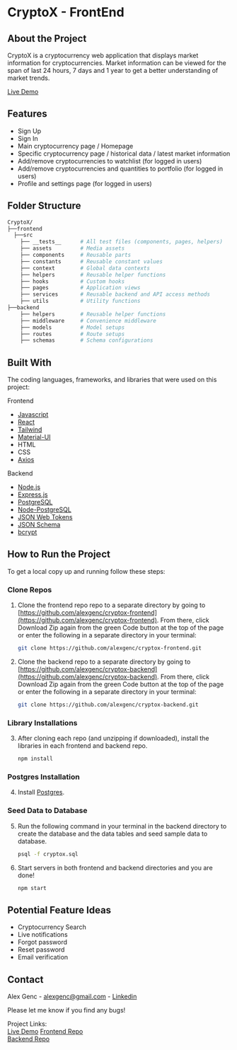 # CryptoX - FrontEnd

## About the Project
CryptoX is a cryptocurrency web application that displays market information for cryptocurrencies. Market information can be viewed for the span of last 24 hours, 7 days and 1 year to get a better understanding of market trends. 

[Live Demo](https://alexgenc-cryptox.netlify.app/#/)

## Features

- Sign Up
- Sign In
- Main cryptocurrency page / Homepage
- Specific cryptocurrency page / historical data / latest market information
- Add/remove cryptocurrencies to watchlist (for logged in users)
- Add/remove cryptocurrencies and quantities to portfolio (for logged in users)
- Profile and settings page (for logged in users)

## Folder Structure 

```sh
CryptoX/
├──frontend
  ├──src
    ├── __tests__      # All test files (components, pages, helpers)
    ├── assets         # Media assets
    ├── components     # Reusable parts
    ├── constants      # Reusable constant values
    ├── context        # Global data contexts
    ├── helpers        # Reusable helper functions
    ├── hooks          # Custom hooks
    ├── pages          # Application views
    ├── services       # Reusable backend and API access methods
    ├── utils          # Utility functions
├──backend
    ├── helpers        # Reusable helper functions
    ├── middleware     # Convenience middleware 
    ├── models         # Model setups
    ├── routes         # Route setups
    ├── schemas        # Schema configurations
```


## Built With

The coding languages, frameworks, and libraries that were used on this project:

Frontend
* [Javascript](https://www.javascript.com/)
* [React](https://reactjs.org/)
* [Tailwind](https://tailwindcss.com/)
* [Material-UI](https://material-ui.com/)
* HTML
* CSS
* [Axios](https://www.npmjs.com/package/axios)

Backend
* [Node.js](https://nodejs.org/en/)
* [Express.js](https://expressjs.com/)
* [PostgreSQL](https://www.postgresql.org/)
* [Node-PostgreSQL](https://node-postgres.com/)
* [JSON Web Tokens](https://jwt.io/)
* [JSON Schema](https://json-schema.org/)
* [bcrypt](https://www.npmjs.com/package/bcrypt)

## How to Run the Project

To get a local copy up and running follow these steps:

### Clone Repos

1. Clone the frontend repo repo to a separate directory by going to [https://github.com/alexgenc/cryptox-frontend](https://github.com/alexgenc/cryptox-frontend). From there, click Download Zip again from the green Code button at the top of the page or enter the following in a separate directory in your terminal:
  
   ```sh
   git clone https://github.com/alexgenc/cryptox-frontend.git
   ```
2. Clone the backend repo to a separate directory by going to [https://github.com/alexgenc/cryptox-backend](https://github.com/alexgenc/cryptox-backend). From there, click Download Zip again from the green Code button at the top of the page or enter the following in a separate directory in your terminal:
   
   ```sh
   git clone https://github.com/alexgenc/cryptox-backend.git
   ```

### Library Installations

3. After cloning each repo (and unzipping if downloaded), install the libraries in each frontend and backend repo.

    ```sh
    npm install
    ```

### Postgres Installation

4. Install [Postgres](https://www.postgresql.org/).

### Seed Data to Database 

5. Run the following command in your terminal in the backend directory to create the database and the data tables and seed sample data to database. 
    
    ```sh
    psql -f cryptox.sql
    ```

7. Start servers in both frontend and backend directories and you are done!
    
    ```sh
    npm start
    ```

## Potential Feature Ideas

- Cryptocurrency Search
- Live notifications
- Forgot password
- Reset password
- Email verification

## Contact

Alex Genc - alexgenc@gmail.com - [Linkedin](https://www.linkedin.com/in/alexgenc/)

Please let me know if you find any bugs!

Project Links: <br/>
[Live Demo](https://alexgenc-cryptox.netlify.app/#/)
[Frontend Repo](https://github.com/alexgenc/cryptox-frontend) <br/>
[Backend Repo](https://github.com/alexgenc/cryptox-backend)


